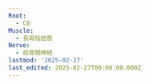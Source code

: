 ```yaml
---
Root:
  - C8
Muscle:
  - 長母指屈筋
Nerve:
  - 前骨間神経
lastmod: '2025-02-27'
last_edited: 2025-02-27T00:00:00.000Z
---
```



